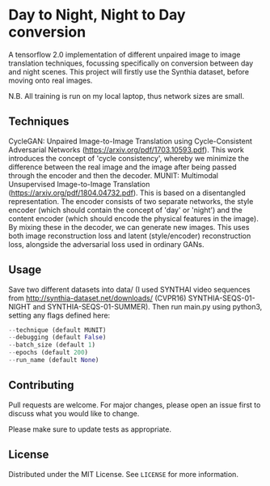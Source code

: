 # Day to Night, Night to Day conversion

A tensorflow 2.0 implementation of different unpaired image to image translation
techniques, focussing specifically on conversion between day and night
scenes. This project will firstly use the Synthia dataset, before
moving onto real images.

N.B. All training is run on my local laptop, thus network sizes are small.

## Techniques

CycleGAN: Unpaired Image-to-Image Translation using Cycle-Consistent Adversarial Networks (https://arxiv.org/pdf/1703.10593.pdf).
	This work introduces the concept of 'cycle consistency', whereby we minimize the difference between the real image 
	and the image after being passed through the encoder and then the decoder.
MUNIT: Multimodal Unsupervised Image-to-Image Translation (https://arxiv.org/pdf/1804.04732.pdf).
	This is based on a disentangled representation. The encoder consists of two separate
	networks, the style encoder (which should contain the concept of 'day' or 'night') 
	and the content encoder (which should encode the physical features in the image). By mixing these in the decoder,
	we can generate new images. This uses both image reconstruction loss and latent (style/encoder) reconstruction loss,
	alongside the adversarial loss used in ordinary GANs.

## Usage

Save two different datasets into data/ (I used SYNTHAI video sequences from http://synthia-dataset.net/downloads/ (CVPR16)
SYNTHIA-SEQS-01-NIGHT and SYNTHIA-SEQS-01-SUMMER). Then run main.py using
python3, setting any flags defined here:

```python
--technique (default MUNIT)
--debugging (default False)
--batch_size (default 1)
--epochs (default 200)
--run_name (default None)
```

## Contributing
Pull requests are welcome. For major changes, please open an issue first to discuss what you would like to change.

Please make sure to update tests as appropriate.

## License
Distributed under the MIT License. See `LICENSE` for more information.
